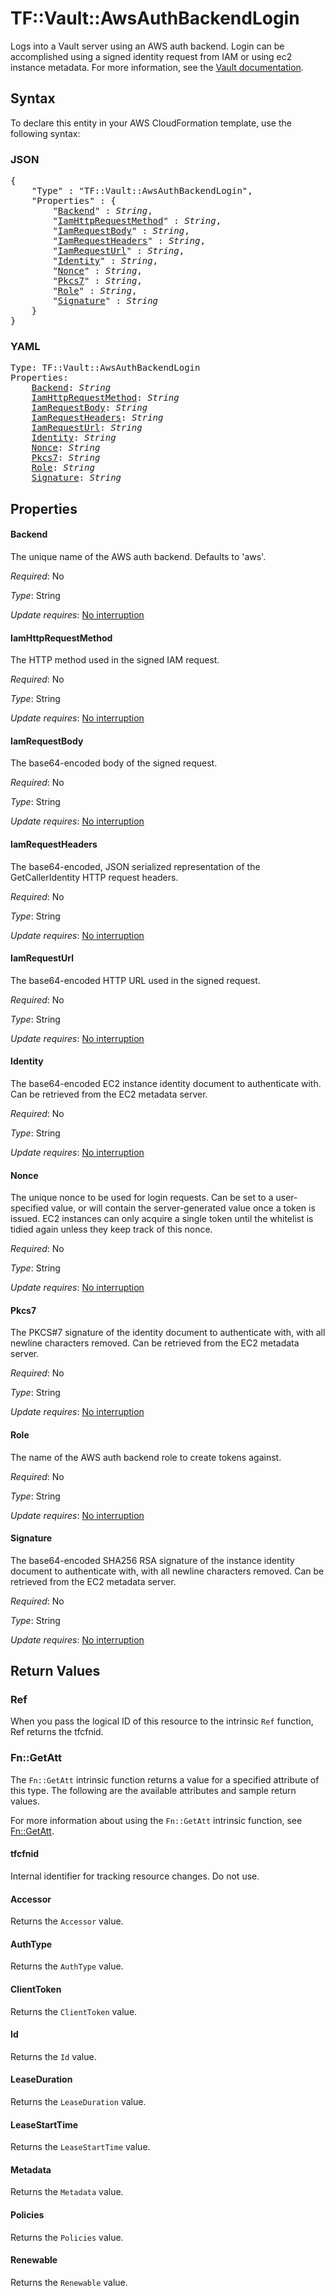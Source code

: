 # TF::Vault::AwsAuthBackendLogin

Logs into a Vault server using an AWS auth backend. Login can be
accomplished using a signed identity request from IAM or using ec2
instance metadata. For more information, see the [Vault
documentation](https://www.vaultproject.io/docs/auth/aws.html).

## Syntax

To declare this entity in your AWS CloudFormation template, use the following syntax:

### JSON

<pre>
{
    "Type" : "TF::Vault::AwsAuthBackendLogin",
    "Properties" : {
        "<a href="#backend" title="Backend">Backend</a>" : <i>String</i>,
        "<a href="#iamhttprequestmethod" title="IamHttpRequestMethod">IamHttpRequestMethod</a>" : <i>String</i>,
        "<a href="#iamrequestbody" title="IamRequestBody">IamRequestBody</a>" : <i>String</i>,
        "<a href="#iamrequestheaders" title="IamRequestHeaders">IamRequestHeaders</a>" : <i>String</i>,
        "<a href="#iamrequesturl" title="IamRequestUrl">IamRequestUrl</a>" : <i>String</i>,
        "<a href="#identity" title="Identity">Identity</a>" : <i>String</i>,
        "<a href="#nonce" title="Nonce">Nonce</a>" : <i>String</i>,
        "<a href="#pkcs7" title="Pkcs7">Pkcs7</a>" : <i>String</i>,
        "<a href="#role" title="Role">Role</a>" : <i>String</i>,
        "<a href="#signature" title="Signature">Signature</a>" : <i>String</i>
    }
}
</pre>

### YAML

<pre>
Type: TF::Vault::AwsAuthBackendLogin
Properties:
    <a href="#backend" title="Backend">Backend</a>: <i>String</i>
    <a href="#iamhttprequestmethod" title="IamHttpRequestMethod">IamHttpRequestMethod</a>: <i>String</i>
    <a href="#iamrequestbody" title="IamRequestBody">IamRequestBody</a>: <i>String</i>
    <a href="#iamrequestheaders" title="IamRequestHeaders">IamRequestHeaders</a>: <i>String</i>
    <a href="#iamrequesturl" title="IamRequestUrl">IamRequestUrl</a>: <i>String</i>
    <a href="#identity" title="Identity">Identity</a>: <i>String</i>
    <a href="#nonce" title="Nonce">Nonce</a>: <i>String</i>
    <a href="#pkcs7" title="Pkcs7">Pkcs7</a>: <i>String</i>
    <a href="#role" title="Role">Role</a>: <i>String</i>
    <a href="#signature" title="Signature">Signature</a>: <i>String</i>
</pre>

## Properties

#### Backend

The unique name of the AWS auth backend. Defaults to
'aws'.

_Required_: No

_Type_: String

_Update requires_: [No interruption](https://docs.aws.amazon.com/AWSCloudFormation/latest/UserGuide/using-cfn-updating-stacks-update-behaviors.html#update-no-interrupt)

#### IamHttpRequestMethod

The HTTP method used in the signed IAM
request.

_Required_: No

_Type_: String

_Update requires_: [No interruption](https://docs.aws.amazon.com/AWSCloudFormation/latest/UserGuide/using-cfn-updating-stacks-update-behaviors.html#update-no-interrupt)

#### IamRequestBody

The base64-encoded body of the signed
request.

_Required_: No

_Type_: String

_Update requires_: [No interruption](https://docs.aws.amazon.com/AWSCloudFormation/latest/UserGuide/using-cfn-updating-stacks-update-behaviors.html#update-no-interrupt)

#### IamRequestHeaders

The base64-encoded, JSON serialized
representation of the GetCallerIdentity HTTP request headers.

_Required_: No

_Type_: String

_Update requires_: [No interruption](https://docs.aws.amazon.com/AWSCloudFormation/latest/UserGuide/using-cfn-updating-stacks-update-behaviors.html#update-no-interrupt)

#### IamRequestUrl

The base64-encoded HTTP URL used in the signed
request.

_Required_: No

_Type_: String

_Update requires_: [No interruption](https://docs.aws.amazon.com/AWSCloudFormation/latest/UserGuide/using-cfn-updating-stacks-update-behaviors.html#update-no-interrupt)

#### Identity

The base64-encoded EC2 instance identity document to
authenticate with. Can be retrieved from the EC2 metadata server.

_Required_: No

_Type_: String

_Update requires_: [No interruption](https://docs.aws.amazon.com/AWSCloudFormation/latest/UserGuide/using-cfn-updating-stacks-update-behaviors.html#update-no-interrupt)

#### Nonce

The unique nonce to be used for login requests. Can be
set to a user-specified value, or will contain the server-generated value
once a token is issued. EC2 instances can only acquire a single token until
the whitelist is tidied again unless they keep track of this nonce.

_Required_: No

_Type_: String

_Update requires_: [No interruption](https://docs.aws.amazon.com/AWSCloudFormation/latest/UserGuide/using-cfn-updating-stacks-update-behaviors.html#update-no-interrupt)

#### Pkcs7

The PKCS#7 signature of the identity document to
authenticate with, with all newline characters removed. Can be retrieved from
the EC2 metadata server.

_Required_: No

_Type_: String

_Update requires_: [No interruption](https://docs.aws.amazon.com/AWSCloudFormation/latest/UserGuide/using-cfn-updating-stacks-update-behaviors.html#update-no-interrupt)

#### Role

The name of the AWS auth backend role to create tokens
against.

_Required_: No

_Type_: String

_Update requires_: [No interruption](https://docs.aws.amazon.com/AWSCloudFormation/latest/UserGuide/using-cfn-updating-stacks-update-behaviors.html#update-no-interrupt)

#### Signature

The base64-encoded SHA256 RSA signature of the
instance identity document to authenticate with, with all newline characters
removed. Can be retrieved from the EC2 metadata server.

_Required_: No

_Type_: String

_Update requires_: [No interruption](https://docs.aws.amazon.com/AWSCloudFormation/latest/UserGuide/using-cfn-updating-stacks-update-behaviors.html#update-no-interrupt)

## Return Values

### Ref

When you pass the logical ID of this resource to the intrinsic `Ref` function, Ref returns the tfcfnid.

### Fn::GetAtt

The `Fn::GetAtt` intrinsic function returns a value for a specified attribute of this type. The following are the available attributes and sample return values.

For more information about using the `Fn::GetAtt` intrinsic function, see [Fn::GetAtt](https://docs.aws.amazon.com/AWSCloudFormation/latest/UserGuide/intrinsic-function-reference-getatt.html).

#### tfcfnid

Internal identifier for tracking resource changes. Do not use.

#### Accessor

Returns the <code>Accessor</code> value.

#### AuthType

Returns the <code>AuthType</code> value.

#### ClientToken

Returns the <code>ClientToken</code> value.

#### Id

Returns the <code>Id</code> value.

#### LeaseDuration

Returns the <code>LeaseDuration</code> value.

#### LeaseStartTime

Returns the <code>LeaseStartTime</code> value.

#### Metadata

Returns the <code>Metadata</code> value.

#### Policies

Returns the <code>Policies</code> value.

#### Renewable

Returns the <code>Renewable</code> value.

